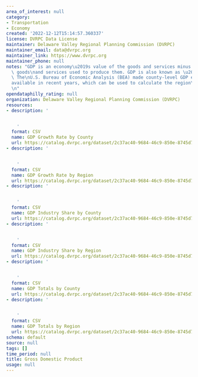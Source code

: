 ```yaml
---
area_of_interest: null
category:
- Transportation
- Economy
created: '2022-12-12T15:14:57.360337'
license: DVRPC Data License
maintainer: Delaware Valley Regional Planning Commission (DVRPC)
maintainer_email: data@dvrpc.org
maintainer_link: https://www.dvrpc.org
maintainer_phone: null
notes: "GDP is an economy\u2019s value of the goods and services minus the value of\
  \ goods\nand services used to produce them. GDP is also known as \u201Cvalue added.\u201D\
  \ The\nU.S. Bureau of Economic Analysis (BEA) made county-level GDP estimates\n\
  available in recent years, which can be used to calculate the region\u2019s GDP.\n\
  \n"
opendataphilly_rating: null
organization: Delaware Valley Regional Planning Commission (DVRPC)
resources:
- description: '


    '
  format: CSV
  name: GDP Growth Rate by County
  url: https://catalog.dvrpc.org/dataset/2c37ac40-9684-46c9-850e-8745d7baf455/resource/20fca1a9-5d4e-4b19-9ce6-5f256046d996/download/gross_domestic_product.gdp_growth_rate_by_county.csv
- description: '


    '
  format: CSV
  name: GDP Growth Rate by Region
  url: https://catalog.dvrpc.org/dataset/2c37ac40-9684-46c9-850e-8745d7baf455/resource/4143f20e-2d62-49b5-b2e3-a90eccee8bc9/download/gross_domestic_product.gdp_growth_rate_by_region.csv
- description: '


    '
  format: CSV
  name: GDP Industry Share by County
  url: https://catalog.dvrpc.org/dataset/2c37ac40-9684-46c9-850e-8745d7baf455/resource/e5b2fb38-9cd5-489b-a101-0d8c65655cc5/download/gross_domestic_product.gdp_industry_share_by_county.csv
- description: '


    '
  format: CSV
  name: GDP Industry Share by Region
  url: https://catalog.dvrpc.org/dataset/2c37ac40-9684-46c9-850e-8745d7baf455/resource/30cb067f-4e04-4145-b864-1bee4d1b4205/download/gross_domestic_product.gdp_industry_share_by_region.csv
- description: '


    '
  format: CSV
  name: GDP Totals by County
  url: https://catalog.dvrpc.org/dataset/2c37ac40-9684-46c9-850e-8745d7baf455/resource/fb05526a-bdb4-45cc-8ef4-5ccd0ebf0f02/download/gross_domestic_product.gdp_totals_by_county.csv
- description: '


    '
  format: CSV
  name: GDP Totals by Region
  url: https://catalog.dvrpc.org/dataset/2c37ac40-9684-46c9-850e-8745d7baf455/resource/ac27301c-af0e-4d8f-9216-994827485f64/download/gross_domestic_product.gdp_totals_by_region.csv
schema: default
source: null
tags: []
time_period: null
title: Gross Domestic Product
usage: null
---
```

